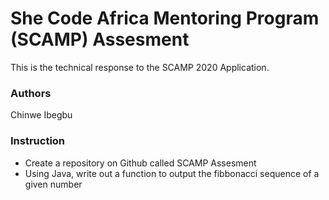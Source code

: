 # She Code Africa Mentoring Program (SCAMP) Assesment

This is the technical response to the SCAMP 2020 Application. 

### Authors
Chinwe Ibegbu 

### Instruction
* Create a repository on Github called SCAMP Assesment
* Using Java, write out a function to output the fibbonacci sequence of a given number

